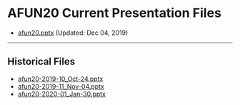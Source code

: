 <!--
This is a machine generated file,
and should not be edited,
as it will be overwritten with future updates.

If you have questions around this process
please contact Scott Cate
-->

# AFUN20 Current Presentation Files

- [afun20.pptx](https://globaleventcdn.blob.core.windows.net/assets/afun/afun20/afun20.pptx) (Updated: Dec 04, 2019)
---
## Historical Files
- [afun20-2019-10_Oct-24.pptx](https://globaleventcdn.blob.core.windows.net/assets/afun/afun20/afun20-2019-10_Oct-24.pptx)
- [afun20-2019-11_Nov-04.pptx](https://globaleventcdn.blob.core.windows.net/assets/afun/afun20/afun20-2019-11_Nov-04.pptx)
- [afun20-2020-01_Jan-30.pptx](https://globaleventcdn.blob.core.windows.net/assets/afun/afun20/afun20-2020-01_Jan-30.pptx)


